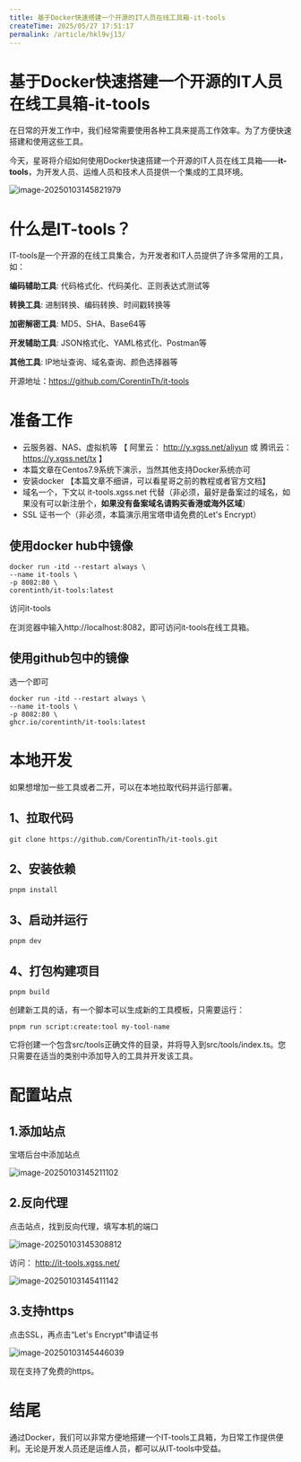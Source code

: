 ```yaml
---
title: 基于Docker快速搭建一个开源的IT人员在线工具箱-it-tools
createTime: 2025/05/27 17:51:17
permalink: /article/hkl9vj13/
---
```

# 基于Docker快速搭建一个开源的IT人员在线工具箱-it-tools



在日常的开发工作中，我们经常需要使用各种工具来提高工作效率。为了方便快速搭建和使用这些工具。

今天，星哥将介绍如何使用Docker快速搭建一个开源的IT人员在线工具箱——**it-tools**，为开发人员、运维人员和技术人员提供一个集成的工具环境。

![image-20250103145821979](https://imgoss.xgss.net/picgo/image-20250103145821979.png?aliyun)

# 什么是IT-tools？

IT-tools是一个开源的在线工具集合，为开发者和IT人员提供了许多常用的工具，如：

**编码辅助工具**: 代码格式化、代码美化、正则表达式测试等

**转换工具**: 进制转换、编码转换、时间戳转换等

**加密解密工具**: MD5、SHA、Base64等

**开发辅助工具**: JSON格式化、YAML格式化、Postman等

**其他工具**: IP地址查询、域名查询、颜色选择器等

开源地址：https://github.com/CorentinTh/it-tools

# 准备工作

- 云服务器、NAS、虚拟机等  【 阿里云： http://y.xgss.net/aliyun 或 腾讯云： https://y.xgss.net/tx 】
- 本篇文章在Centos7.9系统下演示，当然其他支持Docker系统亦可
- 安装docker 【本篇文章不细讲，可以看星哥之前的教程或者官方文档】
- 域名一个，下文以 it-tools.xgss.net 代替（非必须，最好是备案过的域名，如果没有可以新注册个，**如果没有备案域名请购买香港或海外区域**）
- SSL 证书一个（非必须，本篇演示用宝塔申请免费的Let's Encrypt）

## 使用docker hub中镜像

```
docker run -itd --restart always \
--name it-tools \
-p 8082:80 \
corentinth/it-tools:latest
```

访问it-tools

在浏览器中输入http://localhost:8082，即可访问it-tools在线工具箱。

## 使用github包中的镜像

选一个即可

```
docker run -itd --restart always \
--name it-tools \
-p 8082:80 \
ghcr.io/corentinth/it-tools:latest
```



# 本地开发

如果想增加一些工具或者二开，可以在本地拉取代码并运行部署。

## 1、拉取代码

```
git clone https://github.com/CorentinTh/it-tools.git
```

## 2、安装依赖

```
pnpm install
```

## 3、启动并运行

```
pnpm dev
```

## 4、打包构建项目

```
pnpm build
```



创建新工具的话，有一个脚本可以生成新的工具模板，只需要运行：

```
pnpm run script:create:tool my-tool-name
```



它将创建一个包含src/tools正确文件的目录，并将导入到src/tools/index.ts。您只需要在适当的类别中添加导入的工具并开发该工具。

# 配置站点

## 1.添加站点

宝塔后台中添加站点

![image-20250103145211102](https://imgoss.xgss.net/picgo/image-20250103145211102.png?aliyun)

## 2.反向代理

点击站点，找到反向代理，填写本机的端口

![image-20250103145308812](https://imgoss.xgss.net/picgo/image-20250103145308812.png?aliyun)

访问： http://it-tools.xgss.net/

![image-20250103145411142](https://imgoss.xgss.net/picgo/image-20250103145411142.png?aliyun)

## 3.支持https

点击SSL，再点击“Let's Encrypt”申请证书

![image-20250103145446039](https://imgoss.xgss.net/picgo/image-20250103145446039.png?aliyun)

现在支持了免费的https。

# 结尾

通过Docker，我们可以非常方便地搭建一个IT-tools工具箱，为日常工作提供便利。无论是开发人员还是运维人员，都可以从IT-tools中受益。

